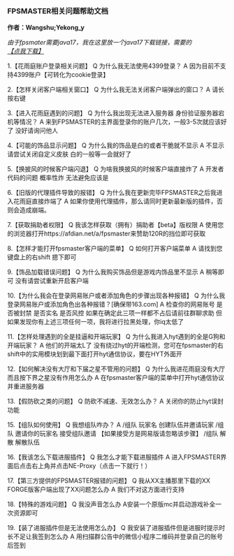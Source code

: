 ### 	FPSMASTER相关问题帮助文档
**作者：Wangshu;Yekong_y**

_由于fpsmater需要java17，我在这里放一个java17下载链接，需要的[【点我下载】](https://aka.ms/download-jdk/microsoft-jdk-17.0.10-windows-x64.msi)_

1.【花雨庭账户登录相关问题】
Q 为什么我无法使用4399登录？
A 因为目前不支持4399账户【可转化为cookie登录】

2.【怎样关闭客户端相关窗口】
Q 为什么我无法关闭客户端弹出的窗口？
A 请长按右键

3.【进入花雨庭遇到的问题】
Q 为什么我出现无法进入服务器 身份验证服务器宕机等情况？
A 来到FPSMASTER的主界面登录你的账户几次，一般3-5次就应该好了 没好请询问他人

4.【可能的饰品显示问题】
Q 为什么我的饰品是白的或者干脆就不显示
A 不显示请尝试关闭自定义皮肤  白的一般等一会就好了

5.【换披风的时候客户端闪退】
Q 为啥我换披风的时候客户端直接炸了
A 开发者代码的问题 概率性炸 无法避免应该是

6.【旧版的代理插件导致的报错】
Q 为什么我在更新完毕FPSMASTER之后我进入花雨庭直接炸端了
A 如果你使用代理插件，那么请同时更新最新版的插件，否则会造成崩端。

7.【获取捐助者权限】
Q 我该怎样获取（拥有）捐助者【beta】版权限
A 使用您的浏览器打开https://afdian.net/a/fpsmaster来赞助120R的挡位即可获取

8.【怎样才能打开fpsmaster客户端的菜单】
Q 如何打开客户端菜单
A 请找到您键盘上的右shift 摁下即可

9.【饰品加载错误问题】
Q 为什么我购买饰品但是游戏内饰品里不显示
A 稍等即可 没有请尝试重新开启客户端

10.【为什么我会在登录网易账户或者添加角色的步骤出现各种报错】
Q 为什么我登录网易账户或添加角色出各种报错？[确保带163.com]
A 检查你的网易账号 是否被封禁 是否实名 是否风控
如果在确定此三项一样都不占后请前往群聊求助 但如果发现你有上述三项任何一项，我将进行拉黑处理，你iq太低了

11.【怎样处理遇到的全是挂逼和开端玩家】
Q 为什么我进入hyt遇到的全是G狗和开端玩家？
A 他们的开端太L了 没有绕过hyt的开端检测，您可在fpsmaster的右shift中的实用模块划到最下面打开hyt通信协议，要在HYT外面开

12.【如何解决没有大厅和下届之星不管用的问题】
Q 为什么我进花雨庭没有大厅而且按下界之星没有作用怎么办
A 在fpsmaster客户端的菜单中打开hyt通信协议并重进服务器

13.【假防砍之类的问题】
Q 防砍不减速、无效怎么办？
A 关闭你的防止hyt误封功能 

15.【组队如何使用】
Q 我想组队咋办？
A /组队 玩家名 创建队伍并邀请玩家
  /组队 邀请你的玩家名 接受组队邀请 【如果接受方是网易版请忽略该步骤】
  /组队 解散 解散队伍

16.【我该怎么下载进服插件】
Q 我怎么才能下载进服插件
A 进入FPSMASTER界面后点击右上角并点击NE-Proxy（点击一下就行！）

17.【第三方提供的FPSMASTER报错的问题】
Q 我从XX主播那里下载的XX FORGE版客户端出现了XX问题怎么办
A 我们不对这方面进行支持

18.【特殊的游戏问题】
Q 我没声音怎么办
A安装一个原版mc并启动游戏补全一次资源即可

19.【装了进服插件但是无法使用怎么办】
Q 我安装了进服插件但是进服时提示时长不足让我签到怎么办
A 用扫描群公告中的微信小程序二维码并登录自己的账号后签到

